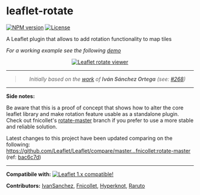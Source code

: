 # leaflet-rotate

[![NPM version](https://img.shields.io/npm/v/leaflet-rotate.svg?color=red)](https://www.npmjs.com/package/leaflet-rotate)
[![License](https://img.shields.io/badge/license-GPL%203-blue.svg?style=flat)](LICENSE)

A Leaflet plugin that allows to add rotation functionality to map tiles

_For a working example see the following [demo](https://raruto.github.io/leaflet-rotate/examples/leaflet-rotate.html)_

<p align="center">
    <a href="https://raruto.github.io/leaflet-rotate/examples/leaflet-rotate.html"><img src="https://raruto.github.io/img/leaflet-rotate.png" alt="Leaflet rotate viewer" /></a>
</p>

---

<blockquote>
    <p align="center">
        <em>Initially based on the <a href="https://github.com/Leaflet/Leaflet/tree/rotate">work</a> of <strong>Iván Sánchez Ortega</strong> (see: <a href="https://github.com/Leaflet/Leaflet/issues/268">#268</a>)</em>
    </p>
</blockquote>

---

**Side notes:**

Be aware that this is a proof of concept that shows how to alter the core leaflet library and make rotation feature usable as a standalone plugin. Check out fnicollet's [rotate-master](https://github.com/fnicollet/Leaflet/tree/rotate-master) branch if you prefer to use a more stable and reliable solution.

Latest changes to this project have been updated comparing on the following: https://github.com/Leaflet/Leaflet/compare/master...fnicollet:rotate-master (ref: [bac6c7d](https://github.com/fnicollet/Leaflet/tree/4ab6342f74516e7087dcd2ae786c721f36addf9e))

---

**Compatibile with:**
[![Leaflet 1.x compatible!](https://img.shields.io/badge/Leaflet-1.7-1EB300.svg?style=flat)](http://leafletjs.com/reference.html)

**Contributors:** [IvanSanchez](https://github.com/IvanSanchez), [Fnicollet](https://github.com/fnicollet/Leaflet/tree/rotate-master), [Hyperknot](https://github.com/hyperknot), [Raruto](https://github.com/Raruto/leaflet-rotate)
